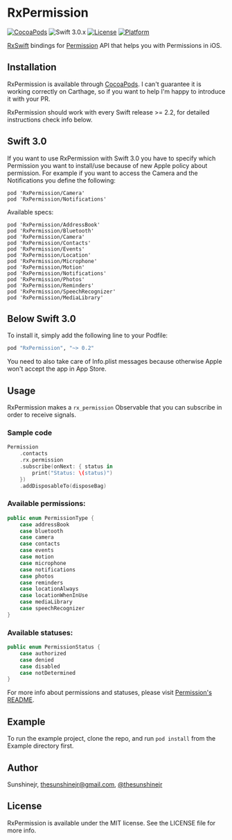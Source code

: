# RxPermission

[![CocoaPods](https://img.shields.io/cocoapods/v/RxPermission.svg)](https://github.com/sunshinejr/RxPermission)
![Swift 3.0.x](https://img.shields.io/badge/Swift-3.0.x-orange.svg)
[![License](https://img.shields.io/cocoapods/l/RxPermission.svg?style=flat)](http://cocoapods.org/pods/RxPermission)
[![Platform](https://img.shields.io/cocoapods/p/RxPermission.svg?style=flat)](http://cocoapods.org/pods/RxPermission)

[RxSwift](https://github.com/ReactiveX/RxSwift) bindings for [Permission](https://github.com/delba/Permission) API that helps you with Permissions in iOS.

## Installation

RxPermission is available through [CocoaPods](http://cocoapods.org). I can't
guarantee it is working correctly on Carthage, so if you want to help I'm happy
to introduce it with your PR.

RxPermission should work with every Swift release >= 2.2, for detailed
instructions check info below.

## Swift 3.0
If you want to use RxPermission with Swift 3.0 you have to specify which
Permission you want to install/use because of new Apple policy about permission.
For example if you want to access the Camera and the Notifications you define the following:
```
pod 'RxPermission/Camera'
pod 'RxPermission/Notifications'
```

Available specs:
```
pod 'RxPermission/AddressBook'
pod 'RxPermission/Bluetooth'
pod 'RxPermission/Camera'
pod 'RxPermission/Contacts'
pod 'RxPermission/Events'
pod 'RxPermission/Location'
pod 'RxPermission/Microphone'
pod 'RxPermission/Motion'
pod 'RxPermission/Notifications'
pod 'RxPermission/Photos'
pod 'RxPermission/Reminders'
pod 'RxPermission/SpeechRecognizer'
pod 'RxPermission/MediaLibrary'
```

## Below Swift 3.0

To install it, simply add the following line to your Podfile:

```ruby
pod "RxPermission", "~> 0.2"
```

You need to also take care of Info.plist messages because otherwise Apple won't
accept the app in App Store.

## Usage

RxPermission makes a `rx_permission` Observable that you can subscribe in order to receive signals.

### Sample code
```swift
Permission
    .contacts
    .rx.permission
    .subscribe(onNext: { status in
        print("Status: \(status)")
    })
    .addDisposableTo(disposeBag)
```

### Available permissions:
```swift
public enum PermissionType {
    case addressBook
    case bluetooth
    case camera    
    case contacts
    case events
    case motion
    case microphone
    case notifications
    case photos
    case reminders
    case locationAlways
    case locationWhenInUse
    case mediaLibrary
    case speechRecognizer
}
```

### Available statuses:
```swift
public enum PermissionStatus {
    case authorized
    case denied
    case disabled
    case notDetermined
}
```

For more info about permissions and statuses, please visit [Permission's README](https://github.com/delba/Permission#permission).

## Example

To run the example project, clone the repo, and run `pod install` from the Example directory first.

## Author

Sunshinejr, thesunshinejr@gmail.com, <a href="https://twitter.com/thesunshinejr">@thesunshinejr</a>

## License

RxPermission is available under the MIT license. See the LICENSE file for more info.
